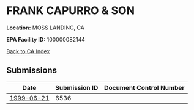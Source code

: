 # FRANK CAPURRO & SON

**Location:** MOSS LANDING, CA

**EPA Facility ID:** 100000082144

[Back to CA Index](../../index.md)

## Submissions

| Date | Submission ID | Document Control Number |
|------|--------------|-------------------------|
| [1999-06-21](submissions/6536.md) | 6536 |  |
